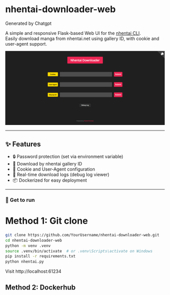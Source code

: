 # nhentai-downloader-web

Generated by Chatgpt

A simple and responsive Flask-based Web UI for the [nhentai CLI](https://github.com/RicterZ/nhentai).  
Easily download manga from nhentai.net using gallery ID, with cookie and user-agent support.

![screenshot](./src/screenshot.png)

---

## ✨ Features

- 🔒 Password protection (set via environment variable)
- 🔽 Download by nhentai gallery ID
- 🍪 Cookie and User-Agent configuration
- 🧾 Real-time download logs (debug log viewer)
- 📦 Dockerized for easy deployment

---

### 🔌 Get to run

# Method 1: Git clone
```bash
git clone https://github.com/YourUsername/nhentai-downloader-web.git
cd nhentai-downloader-web
python -m venv .venv
source .venv/bin/activate  # or .venv\Scripts\activate on Windows
pip install -r requirements.txt
python nhentai.py
```
Visit http://localhost:61234



## Method 2: Dockerhub
```bash




